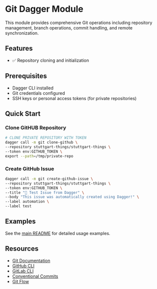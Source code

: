 # Git Dagger Module

This module provides comprehensive Git operations including repository management, branch operations, commit handling, and remote synchronization.

## Features

- ✅ Repository cloning and initialization

## Prerequisites

- Dagger CLI installed
- Git credentials configured
- SSH keys or personal access tokens (for private repositories)

## Quick Start

### Clone GitHUB Repository

```bash
# CLONE PRIVATE REPOSITORY WITH TOKEN
dagger call -m git clone-github \
--repository stuttgart-things/stuttgart-things \
--token env:GITHUB_TOKEN \
export --path=/tmp/private-repo
```

### Create GitHub Issue

```bash
dagger call -m git create-github-issue \
--repository stuttgart-things/stuttgart-things \
--token env:GITHUB_TOKEN \
--title "🧪 Test Issue from Dagger" \
--body "This issue was automatically created using Dagger!" \
--label automation \
--label test
```

## Examples

See the [main README](../README.md#git) for detailed usage examples.

## Resources

- [Git Documentation](https://git-scm.com/doc)
- [GitHub CLI](https://cli.github.com/)
- [GitLab CLI](https://gitlab.com/gitlab-org/cli)
- [Conventional Commits](https://conventionalcommits.org/)
- [Git Flow](https://nvie.com/posts/a-successful-git-branching-model/)
